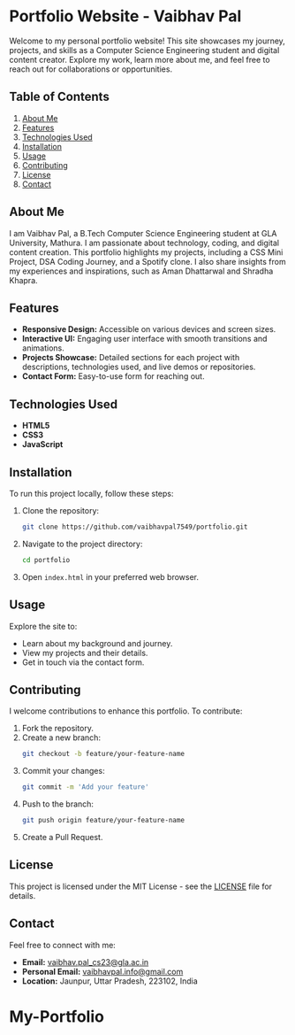 # Portfolio Website - Vaibhav Pal

Welcome to my personal portfolio website! This site showcases my journey, projects, and skills as a Computer Science Engineering student and digital content creator. Explore my work, learn more about me, and feel free to reach out for collaborations or opportunities.

## Table of Contents
1. [About Me](#about-me)
2. [Features](#features)
3. [Technologies Used](#technologies-used)
4. [Installation](#installation)
5. [Usage](#usage)
6. [Contributing](#contributing)
7. [License](#license)
8. [Contact](#contact)

## About Me
I am Vaibhav Pal, a B.Tech Computer Science Engineering student at GLA University, Mathura. I am passionate about technology, coding, and digital content creation. This portfolio highlights my projects, including a CSS Mini Project, DSA Coding Journey, and a Spotify clone. I also share insights from my experiences and inspirations, such as Aman Dhattarwal and Shradha Khapra.

## Features
- **Responsive Design:** Accessible on various devices and screen sizes.
- **Interactive UI:** Engaging user interface with smooth transitions and animations.
- **Projects Showcase:** Detailed sections for each project with descriptions, technologies used, and live demos or repositories.
- **Contact Form:** Easy-to-use form for reaching out.

## Technologies Used
- **HTML5**
- **CSS3**
- **JavaScript**

## Installation
To run this project locally, follow these steps:

1. Clone the repository:
   ```bash
   git clone https://github.com/vaibhavpal7549/portfolio.git
   ```
2. Navigate to the project directory:
   ```bash
   cd portfolio
   ```
3. Open `index.html` in your preferred web browser.

## Usage
Explore the site to:
- Learn about my background and journey.
- View my projects and their details.
- Get in touch via the contact form.

## Contributing
I welcome contributions to enhance this portfolio. To contribute:
1. Fork the repository.
2. Create a new branch:
   ```bash
   git checkout -b feature/your-feature-name
   ```
3. Commit your changes:
   ```bash
   git commit -m 'Add your feature'
   ```
4. Push to the branch:
   ```bash
   git push origin feature/your-feature-name
   ```
5. Create a Pull Request.

## License  
This project is licensed under the MIT License - see the [LICENSE](LICENSE) file for details.

## Contact
Feel free to connect with me:
- **Email:** [vaibhav.pal_cs23@gla.ac.in](mailto:vaibhav.pal_cs23@gla.ac.in)
- **Personal Email:** [vaibhavpal.info@gmail.com](mailto:vaibhavpal.info@gmail.com)
- **Location:** Jaunpur, Uttar Pradesh, 223102, India

# My-Portfolio
